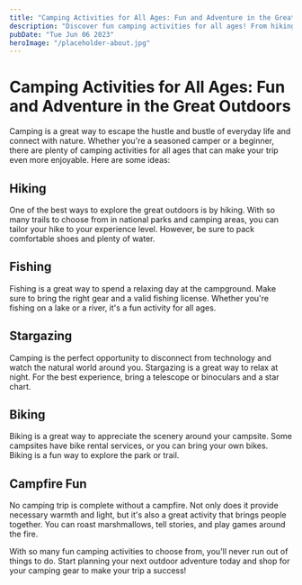 ```yaml
---
title: "Camping Activities for All Ages: Fun and Adventure in the Great Outdoors"
description: "Discover fun camping activities for all ages! From hiking to stargazing, our guide has everything you need for a memorable outdoor adventure. Shop for your gear now."
pubDate: "Tue Jun 06 2023"
heroImage: "/placeholder-about.jpg"
---
```


# Camping Activities for All Ages: Fun and Adventure in the Great Outdoors

Camping is a great way to escape the hustle and bustle of everyday life and connect with nature. Whether you&#39;re a seasoned camper or a beginner, there are plenty of camping activities for all ages that can make your trip even more enjoyable. Here are some ideas:

## Hiking

One of the best ways to explore the great outdoors is by hiking. With so many trails to choose from in national parks and camping areas, you can tailor your hike to your experience level. However, be sure to pack comfortable shoes and plenty of water. 

## Fishing

Fishing is a great way to spend a relaxing day at the campground. Make sure to bring the right gear and a valid fishing license. Whether you&#39;re fishing on a lake or a river, it&#39;s a fun activity for all ages. 

## Stargazing

Camping is the perfect opportunity to disconnect from technology and watch the natural world around you. Stargazing is a great way to relax at night. For the best experience, bring a telescope or binoculars and a star chart. 

## Biking

Biking is a great way to appreciate the scenery around your campsite. Some campsites have bike rental services, or you can bring your own bikes. Biking is a fun way to explore the park or trail. 

## Campfire Fun

No camping trip is complete without a campfire. Not only does it provide necessary warmth and light, but it&#39;s also a great activity that brings people together. You can roast marshmallows, tell stories, and play games around the fire.

With so many fun camping activities to choose from, you&#39;ll never run out of things to do. Start planning your next outdoor adventure today and shop for your camping gear to make your trip a success!